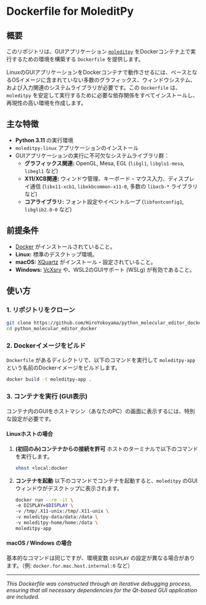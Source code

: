 # Dockerfile for MoleditPy

## 概要

このリポジトリは、GUIアプリケーション [`moleditpy`](https://github.com/HiroYokoyama/python_molecular_editor) をDockerコンテナ上で実行するための環境を構築する `Dockerfile` を提供します。

LinuxのGUIアプリケーションをDockerコンテナで動作させるには、ベースとなるOSイメージに含まれていない多数のグラフィックス、ウィンドウシステム、および入力関連のシステムライブラリが必要です。この `Dockerfile` は、`moleditpy` を安定して実行するために必要な依存関係をすべてインストールし、再現性の高い環境を作成します。

## 主な特徴

  * **Python 3.11** の実行環境
  * `moleditpy-linux` アプリケーションのインストール
  * GUIアプリケーションの実行に不可欠なシステムライブラリ群：
      * **グラフィックス関連:** OpenGL, Mesa, EGL (`libgl1`, `libglu1-mesa`, `libegl1` など) 
      * **X11/XCB関連:** ウィンドウ管理、キーボード・マウス入力、ディスプレイ通信 (`libx11-xcb1`, `libxkbcommon-x11-0`, 多数の `libxcb-*` ライブラリなど)
      * **コアライブラリ:** フォント設定やイベントループ (`libfontconfig1`, `libglib2.0-0` など) 

## 前提条件

  * [Docker](https://www.docker.com/get-started) がインストールされていること。
  * **Linux:** 標準のデスクトップ環境。
  * **macOS:** [XQuartz](https://www.xquartz.org/) がインストール・設定されていること。
  * **Windows:** [VcXsrv](https://sourceforge.net/projects/vcxsrv/) や、WSL2のGUIサポート (WSLg) が有効であること。

## 使い方

### 1\. リポジトリをクローン

```bash
git clone https://github.com/HiroYokoyama/python_molecular_editor_docker.git
cd python_molecular_editor_docker
```

### 2\. Dockerイメージをビルド

`Dockerfile` があるディレクトリで、以下のコマンドを実行して `moleditpy-app` という名前のDockerイメージをビルドします。

```bash
docker build -t moleditpy-app .
```

### 3\. コンテナを実行 (GUI表示)

コンテナ内のGUIをホストマシン（あなたのPC）の画面に表示するには、特別な設定が必要です。

#### Linuxホストの場合

1.  **(初回のみ)コンテナからの接続を許可**
    ホストのターミナルで以下のコマンドを実行します。

    ```bash
    xhost +local:docker
    ```

2.  **コンテナを起動**
    以下のコマンドでコンテナを起動すると、`moleditpy` のGUIウィンドウがデスクトップに表示されます。

    ```bash
    docker run --rm -it \
    -e DISPLAY=$DISPLAY \
    -v /tmp/.X11-unix:/tmp/.X11-unix \
    -v moleditpy-data/data:/data \
    -v moleditpy-home/home:/data \
    moleditpy-app
    ```

#### macOS / Windows の場合

基本的なコマンドは同じですが、環境変数 `DISPLAY` の設定が異なる場合があります。（例: `docker.for.mac.host.internal:0` など）

-----

*This Dockerfile was constructed through an iterative debugging process, ensuring that all necessary dependencies for the Qt-based GUI application are included.*
